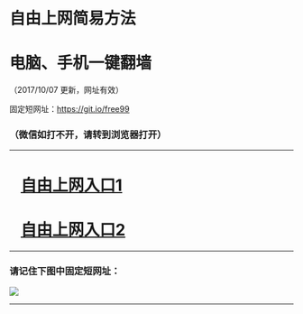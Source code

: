 ﻿# 自由上网简易方法

# 电脑、手机一键翻墙

（2017/10/07 更新，网址有效）

固定短网址：https://git.io/free99

### （微信如打不开，请转到浏览器打开）


***





# &nbsp;&nbsp; <a href="http://ft254623161.fwq-tz-1001.info/fwqtz01.html?t=100700125046 " target="_blank">自由上网入口1</a>
# &nbsp;&nbsp; <a href="http://ft1864024315.fwq-tz-1002.info/fwqtz02.html?t=100700124119 " target="_blank">自由上网入口2</a>
***

### 请记住下图中固定短网址：

<img src="https://s3-us-west-2.amazonaws.com/fwq-1001/yjfq-20170905okok.png" /> 


***

